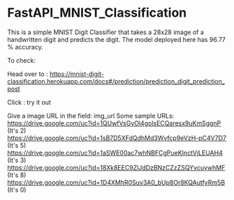 # FastAPI_MNIST_Classification
This is a simple MNIST Digit Classifier that takes a 28x28 image of a handwritten digit and predicts the digit.
The model deployed here has 96.77 % accuracy.

To check: 

Head over to : https://mnist-digit-classification.herokuapp.com/docs#/prediction/prediction_digit_prediction_post

Click : try it out

Give a image URL in the field: img_url
Some sample URLs:  <br>
https://drive.google.com/uc?id=1QUwfVsGyOl4golsECQaresx9uKmSggnP (It's 2) <br>
https://drive.google.com/uc?id=1sB7D5XFdQdhMd3Wvfcp9eVzH-pC4V7D7 (It's 5) <br>
https://drive.google.com/uc?id=1aSWE00ac7whNBFCgPueKInctVjLEUAH4 (It's 3) <br>
https://drive.google.com/uc?id=18Xk8EEC9ZlJdDzBNzCZzZSQYvcuywhMF (It's 8) <br>
https://drive.google.com/uc?id=1D4XMhR0Suv3A0_bUp8Or8KQAutfyRm5B (It's 0) <br>
